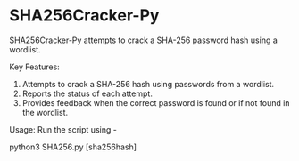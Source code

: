 # SHA256Cracker-Py
SHA256Cracker-Py attempts to crack a SHA-256 password hash using a wordlist.

Key Features:
1. Attempts to crack a SHA-256 hash using passwords from a wordlist.
2. Reports the status of each attempt.
3. Provides feedback when the correct password is found or if not found in the wordlist.

Usage:
Run the script using - 

python3 SHA256.py [sha256hash]

